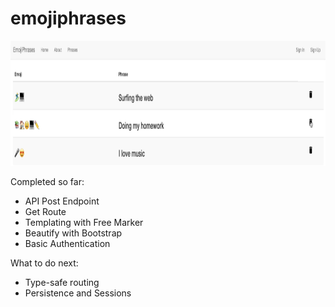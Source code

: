 # emojiphrases

<img src="https://github.com/zhishan03/emojiphrases/blob/master/phrase.png" alt="alt text" width="900" height="200">

Completed so far: 
* API Post Endpoint
* Get Route
* Templating with Free Marker
* Beautify with Bootstrap
* Basic Authentication

What to do next: 
* Type-safe routing
* Persistence and Sessions
